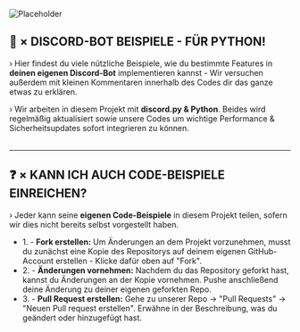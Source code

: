 ![Placeholder](https://i.imgur.com/sfwHCN8.png)

<h2><strong>🤖 × DISCORD-BOT BEISPIELE - FÜR PYTHON!</strong></h4>
› Hier findest du viele nützliche Beispiele, wie du bestimmte Features in <strong>deinen eigenen Discord-Bot</strong> implementieren kannst - Wir versuchen außerdem mit kleinen Kommentaren innerhalb des Codes dir das ganze etwas zu erklären.

› Wir arbeiten in diesem Projekt mit <strong>discord.py & Python</strong>. Beides wird regelmäßig aktualisiert sowie unsere Codes um wichtige Performance & Sicherheitsupdates sofort integrieren zu können.
<br /><br /><hr>
<h2><strong>❓ × KANN ICH AUCH CODE-BEISPIELE EINREICHEN?</strong></h4>
› Jeder kann seine <strong>eigenen Code-Beispiele</strong> in diesem Projekt teilen, sofern wir dies nicht bereits selbst vorgestellt haben. <br />
<ul>
<li>1. - <strong>Fork erstellen:</strong> Um Änderungen an dem Projekt vorzunehmen, musst du zunächst eine Kopie des Repositorys auf deinem eigenen GitHub-Account erstellen - Klicke dafür oben auf "Fork".</li>
<li>2. - <strong>Änderungen vornehmen:</strong> Nachdem du das Repository geforkt hast, kannst du Änderungen an der Kopie vornehmen. Pushe anschließend deine Änderung zu deiner eigenen geforkten Repo.</li>
<li>3. - <strong>Pull Request erstellen:</strong> Gehe zu unserer Repo -> "Pull Requests" -> "Neuen Pull request erstellen". Erwähne in der Beschreibung, was du geändert oder hinzugefügt hast.</li>

